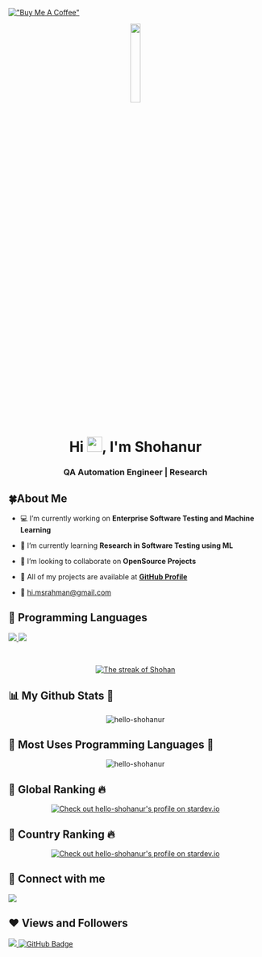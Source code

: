 [!["Buy Me A Coffee"](https://www.buymeacoffee.com/assets/img/custom_images/orange_img.png)](https://www.buymeacoffee.com/shohancse)

<p align="center"> 
<a href="#"> <img width="20%" src="https://i.imgur.com/XZ6ht9I.png"  /></a>
</p>

<h1 align="center">Hi <img src="https://raw.githubusercontent.com/MartinHeinz/MartinHeinz/master/wave.gif" width="30px">, I'm Shohanur</h1>

 <h3 align="center"> QA Automation Engineer | Research </h3>


## 🍀About Me

- 💻 I’m currently working on **Enterprise Software Testing and Machine Learning**

- 🌱 I’m currently learning **Research in Software Testing using ML**
 
- 🍂 I’m looking to collaborate on **OpenSource Projects**

- 🔗 All of my projects are available at **[GitHub Profile](https://github.com/hello-shohanur/)**

- 📧  hi.msrahman@gmail.com



## 🚀 Programming Languages

<p align="left"> 
    <a href="http://www.cplusplus.org/" target="_blank"> <img src="https://img.icons8.com/color/48/000000/c-plus-plus-logo.png"/> </a>
    <a href="https://www.python.org" target="_blank"> <img src="https://img.icons8.com/color/48/000000/python.png"/> </a>
      
 
</p>

<!-- [![React Badge](https://img.shields.io/badge/-React-61DBFB?style=for-the-badge&labelColor=black&logo=react&logoColor=61DBFB)](#)  [![Javascript Badge](https://img.shields.io/badge/-Javascript-F0DB4F?style=for-the-badge&labelColor=black&logo=javascript&logoColor=F0DB4F)](#) [![Typescript Badge](https://img.shields.io/badge/-Typescript-007acc?style=for-the-badge&labelColor=black&logo=typescript&logoColor=007acc)](#) [![Nodejs Badge](https://img.shields.io/badge/-Nodejs-3C873A?style=for-the-badge&labelColor=black&logo=node.js&logoColor=3C873A)](#) [![GraphQL Badge](https://img.shields.io/badge/-GraphQl-e535ab?style=for-the-badge&labelColor=black&logo=node.js&logoColor=e535ab)](#) -->
<br/>

<p align="center">
    <a href="https://github.com/hello-shohanur/github-readme-streak-stats">
        <img title="🔥 Get streak stats for your profile at git.io/streak-stats" alt="The streak of Shohan" src="https://github-readme-streak-stats.herokuapp.com/?user=hello-shohanur&theme=black-ice&hide_border=true&stroke=0000&background=060A0CD0"/>
    </a>
</p>


## 📊 My Github Stats 💚

<p align="center"> <img src="https://github-readme-stats.vercel.app/api?username=hello-shohanur&show_icons=true&theme=gotham" alt="hello-shohanur" />


## 🍒 Most Uses Programming Languages 🌱
<p align="center">
 <img align="center" src="https://github-readme-stats.vercel.app/api/top-langs?username=hello-shohanur&show_icons=true&locale=en&layout=compact&theme=dark&card_width=475" alt="hello-shohanur" />
</p>


## 🍃 Global Ranking 🔥
<p align="center">
<a href="https://stardev.io/developers/hello-shohanur"><img alt="Check out hello-shohanur's profile on stardev.io" src="https://stardev.io/developers/hello-shohanur/badge/languages/global.svg" /></a>


## 🍂 Country Ranking 🔥
<p align="center">
<a href="https://stardev.io/developers/hello-shohanur"><img alt="Check out hello-shohanur's profile on stardev.io" src="https://stardev.io/developers/hello-shohanur/badge/languages/country.svg" /></a>



## 💟 Connect with me 
<p align="left">

<a href = "https://www.youtube.com/@hello-shohanur"><img src="https://img.icons8.com/color/48/000000/youtube-play.png"/></a>

</p>



## ❤ Views and Followers 
<a href="https://github.com/Meghna-DAS/github-profile-views-counter">
    <img src="https://komarev.com/ghpvc/?username=hello-shohanur">
</a>
<a href="https://github.com/hello-shohanur?tab=followers"><img src="https://img.shields.io/github/followers/hello-shohanur?label=Followers&style=social" alt="GitHub Badge"></a>

